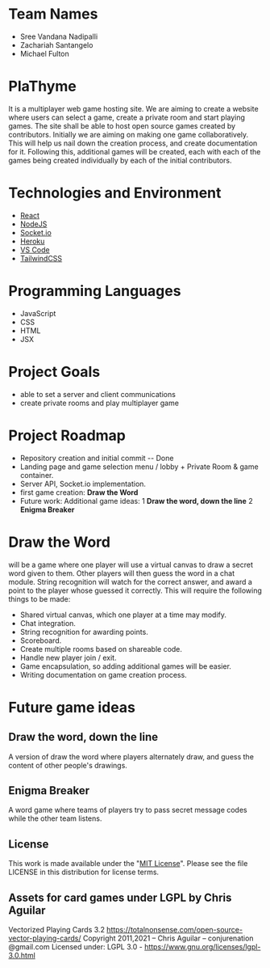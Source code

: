 # Team Names
* Sree Vandana Nadipalli
* Zachariah Santangelo
* Michael Fulton

# PlaThyme
It is a multiplayer web game hosting site. We are aiming to create a website where users can select a game, create a private room and start playing games. The site shall be able to host open source games created by contributors. Initially we are aiming on making one game collaboratively. This will help us nail down the creation process, and create documentation for it. Following this, additional games will be created, each with each of the games being created individually by each of the initial contributors.

# Technologies and Environment
* [React](https://reactjs.org/docs/getting-started.html)
* [NodeJS](https://nodejs.org/en/docs/)
* [Socket.io](https://socket.io/docs/v4)
* [Heroku](https://www.heroku.com/) 
* [VS Code](https://code.visualstudio.com/)
* [TailwindCSS](https://tailwindcss.com/docs/guides/create-react-app)

# Programming Languages
* JavaScript
* CSS
* HTML
* JSX

# Project Goals
* able to set a server and client communications
* create private rooms and play multiplayer game

# Project Roadmap
* Repository creation and initial commit -- Done
* Landing page and game selection menu / lobby + Private Room & game container.
* Server API, Socket.io implementation.
* first game creation: __Draw the Word__
* Future work: Additional game ideas: 
  1 __Draw the word, down the line__
  2 __Enigma Breaker__


# __Draw the Word__ 
will be a game where one player will use a virtual canvas to draw a secret word given to them. Other players will then guess the word in a chat module. String recognition will watch for the correct answer, and award a point to the player whose guessed it correctly. This will require the following things to be made:
* Shared virtual canvas, which one player at a time may modify.
* Chat integration.
* String recognition for awarding points.
* Scoreboard.
* Create multiple rooms based on shareable code.
* Handle new player join / exit.
* Game encapsulation, so adding additional games will be easier.
* Writing documentation on game creation process.

# __Future game ideas__
## __Draw the word, down the line__
A version of draw the word where players alternately draw, and guess the content of other people's drawings.

## __Enigma Breaker__
A word game where teams of players try to pass secret message codes while the other team listens.

## __License__
This work is made available under the "[MIT License](https://github.com/PlaThyme/PlaThyme/blob/main/LICENSE)". Please see the file LICENSE in this distribution for license terms.

## __Assets for card games under LGPL by Chris Aguilar__
Vectorized Playing Cards 3.2
https://totalnonsense.com/open-source-vector-playing-cards/
Copyright 2011,2021 – Chris Aguilar – conjurenation @gmail.com
Licensed under: LGPL 3.0 - https://www.gnu.org/licenses/lgpl-3.0.html
